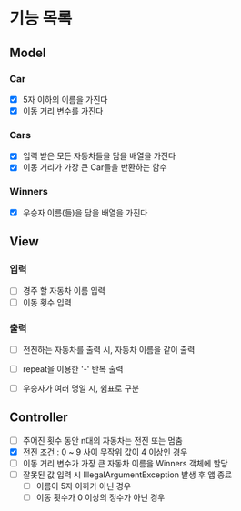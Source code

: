 # 기능 목록

## Model
### Car
- [x] 5자 이하의 이름을 가진다
- [x] 이동 거리 변수를 가진다

### Cars
- [x] 입력 받은 모든 자동차들을 담을 배열을 가진다
- [x] 이동 거리가 가장 큰 Car들을 반환하는 함수

### Winners
- [x] 우승자 이름(들)을 담을 배열을 가진다

## View
### 입력
- [ ] 경주 할 자동차 이름 입력
- [ ] 이동 횟수 입력

### 출력
- [ ] 전진하는 자동차를 출력 시, 자동차 이름을 같이 출력
- [ ] repeat을 이용한 '-' 반복 출력
- [ ] 우승자가 여러 명일 시, 쉼표로 구분


## Controller
- [ ] 주어진 횟수 동안 n대의 자동차는 전진 또는 멈춤
- [x] 전진 조건 : 0 ~ 9 사이 무작위 값이 4 이상인 경우
- [ ] 이동 거리 변수가 가장 큰 자동차 이름을 Winners 객체에 할당
- [ ] 잘못된 값 입력 시 IllegalArgumentException 발생 후 앱 종료
  - [ ] 이름이 5자 이하가 아닌 경우
  - [ ] 이동 횟수가 0 이상의 정수가 아닌 경우